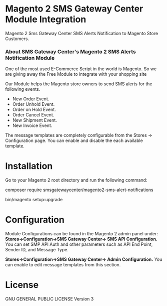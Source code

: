 # Magento 2 SMS Gateway Center Module Integration

Magento 2 Sms Gateway Center SMS Alerts Notification to Magento Store Customers.

### About SMS Gateway Center's Magento 2 SMS Alerts Notification Module

One of the most used E-Commerce Script in the world is Magento. So we are giving away the Free Module to integrate with your shopping site 

Our Module helps the Magento store owners to send SMS alerts for the following events.

* New Order Event.
* Order Unhold Event.
* Order on Hold Event.
* Order Cancel Event.
* New Shipment Event.
* New Invoice Event.

The message templates are completely configurable from the Stores -&gt; Configuration page. You can enable and disable the each available template.


# Installation
 
Go to your Magento 2 root directory and run the following command:

composer require smsgatewaycenter/magento2-sms-alert-notifications

bin/magento setup:upgrade

# Configuration

Module Configurations can be found in the Magento 2 admin panel under:
**Stores->Configuration->SMS Gateway Center-> SMS API Configuration.**
You can set SMP API Auth and other parameters such as API End Point, Sender ID, and Message Type.

**Stores->Configuration->SMS Gateway Center-> Admin Configuration.**
You can enable to edit message templates from this section.

# License

GNU GENERAL PUBLIC LICENSE Version 3